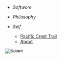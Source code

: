 
<!-- <p id="b">Font Size by 1 Pixel</p> -->

- <i class="sidebar-heading">Software</i>
  <!-- - <a href="/spatial_weighted_overlay"><span>Spatial Weighted Overlay</span></a>
  - <a href="/vue_notes"><span>Vue Notes</span></a> -->
  <!-- - <a href="/image_binarization"><span>Image Binarization</span></a> -->
  <!-- - <a href="/react_lifecycle"><span>React Lifecycle</span></a> -->
  <!-- - <a href="/vue_cli"><span>vue-cli</span></a> -->
  <!-- - <a href="/aws_exam"><span>AWS Certification</span></a> -->
  <!-- - <a href="/data_structures"><span>Data Structures Index -->
  <!-- - <a href="/dds"><span>DDS -->
  <!-- - <a href="/electron"><span>Electron -->
  <!-- - <a href="/sql"><span>SQL</span></a> -->
  <!-- - <a href="/sql"><span>SQL</span></a> -->
  
- <i class="sidebar-heading">Philosophy</i></a>
  <!-- - <a href="/deconstruction"><span>Deconstruction</span></a> -->

- <i class="sidebar-heading">Self</i>
  - <a href="/pacific_crest_trail"><span>Pacific Crest Trail</span></a>
  <!-- - <a href="/portfolio"><span>Portfolio</span></a> -->
  - <a href="/about"><span>About</span></a>

<input  id='theme-toggle-button' class="" onclick='toggleTheme()' type='image' src='./static/plugins/moon.svg'/>


  <!-- - <a href="/330_marathon"><span>3:30 Marathon</span></a> -->

  <!-- - <a href="/deconstruction"><span>Cultural Regression to Mean</span></a> --> 
  <!-- - <a href="/mary_anning"><span>Mary Anning</span></a> -->
  <!-- - <a href="/carl_ferris_miller"><span>Carl Ferris Miller</span></a> -->
  <!-- - <a href="/the_bathroom"><span>The Bathroom</span></a> -->
  <!-- - <a href="/depression"><span>Depression</span></a> -->